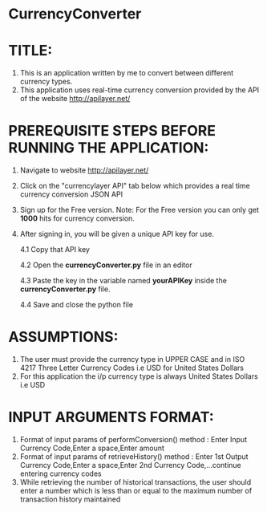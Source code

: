 # CurrencyConverter

# TITLE: 
1. This is an application written by me to convert between different currency types.
2. This application uses real-time currency conversion provided by the API of the website http://apilayer.net/

# PREREQUISITE STEPS BEFORE RUNNING THE APPLICATION:
1. Navigate to website http://apilayer.net/
2. Click on the "currencylayer API" tab below which provides a real time currency conversion JSON API
3. Sign up for the Free version. Note: For the Free version you can only get <b>1000</b> hits for currency conversion.
4. After signing in, you will be given a unique API key for use.

   4.1 Copy that API key

   4.2 Open the <b>currencyConverter.py</b> file in an editor

   4.3 Paste the key in the variable named <b>yourAPIKey</b> inside the <b>currencyConverter.py</b> file.

   4.4 Save and close the python file

# ASSUMPTIONS:
1. The user must provide the currency type in UPPER CASE and in ISO 4217 Three Letter Currency Codes
     i.e USD for United States Dollars 
2. For this application the i/p currency type is always United States Dollars i.e USD


# INPUT ARGUMENTS FORMAT:

1. Format of input params of performConversion() method : 
   Enter Input Currency Code,Enter a space,Enter amount
2. Format of input params of retrieveHistory() method :
   Enter 1st Output Currency Code,Enter a space,Enter 2nd Currency Code,...continue entering currency codes
3. While retrieving the number of historical transactions, the user should enter a number which is less than or equal to the maximum number of transaction history maintained
